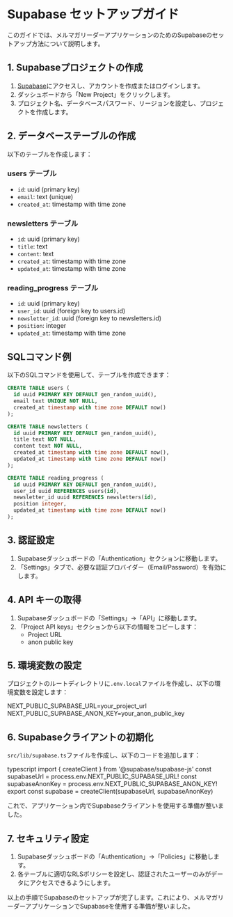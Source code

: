  # Supabase セットアップガイド

このガイドでは、メルマガリーダーアプリケーションのためのSupabaseのセットアップ方法について説明します。

## 1. Supabaseプロジェクトの作成

1. [Supabase](https://supabase.com/)にアクセスし、アカウントを作成またはログインします。
2. ダッシュボードから「New Project」をクリックします。
3. プロジェクト名、データベースパスワード、リージョンを設定し、プロジェクトを作成します。

## 2. データベーステーブルの作成

以下のテーブルを作成します：

### users テーブル
- `id`: uuid (primary key)
- `email`: text (unique)
- `created_at`: timestamp with time zone

### newsletters テーブル
- `id`: uuid (primary key)
- `title`: text
- `content`: text
- `created_at`: timestamp with time zone
- `updated_at`: timestamp with time zone

### reading_progress テーブル
- `id`: uuid (primary key)
- `user_id`: uuid (foreign key to users.id)
- `newsletter_id`: uuid (foreign key to newsletters.id)
- `position`: integer
- `updated_at`: timestamp with time zone

## SQLコマンド例
以下のSQLコマンドを使用して、テーブルを作成できます：

```sql
CREATE TABLE users (
  id uuid PRIMARY KEY DEFAULT gen_random_uuid(),
  email text UNIQUE NOT NULL,
  created_at timestamp with time zone DEFAULT now()
);

CREATE TABLE newsletters (
  id uuid PRIMARY KEY DEFAULT gen_random_uuid(),
  title text NOT NULL,
  content text NOT NULL,
  created_at timestamp with time zone DEFAULT now(),
  updated_at timestamp with time zone DEFAULT now()
);

CREATE TABLE reading_progress (
  id uuid PRIMARY KEY DEFAULT gen_random_uuid(),
  user_id uuid REFERENCES users(id),
  newsletter_id uuid REFERENCES newsletters(id),
  position integer,
  updated_at timestamp with time zone DEFAULT now()
);
```

## 3. 認証設定

1. Supabaseダッシュボードの「Authentication」セクションに移動します。
2. 「Settings」タブで、必要な認証プロバイダー（Email/Password）を有効にします。

## 4. API キーの取得

1. Supabaseダッシュボードの「Settings」→「API」に移動します。
2. 「Project API keys」セクションから以下の情報をコピーします：
   - Project URL
   - anon public key

## 5. 環境変数の設定

プロジェクトのルートディレクトリに`.env.local`ファイルを作成し、以下の環境変数を設定します：

NEXT_PUBLIC_SUPABASE_URL=your_project_url
NEXT_PUBLIC_SUPABASE_ANON_KEY=your_anon_public_key


## 6. Supabaseクライアントの初期化

`src/lib/supabase.ts`ファイルを作成し、以下のコードを追加します：

typescript
import { createClient } from '@supabase/supabase-js'
const supabaseUrl = process.env.NEXT_PUBLIC_SUPABASE_URL!
const supabaseAnonKey = process.env.NEXT_PUBLIC_SUPABASE_ANON_KEY!
export const supabase = createClient(supabaseUrl, supabaseAnonKey)


これで、アプリケーション内でSupabaseクライアントを使用する準備が整いました。

## 7. セキュリティ設定

1. Supabaseダッシュボードの「Authentication」→「Policies」に移動します。
2. 各テーブルに適切なRLSポリシーを設定し、認証されたユーザーのみがデータにアクセスできるようにします。

以上の手順でSupabaseのセットアップが完了します。これにより、メルマガリーダーアプリケーションでSupabaseを使用する準備が整いました。
